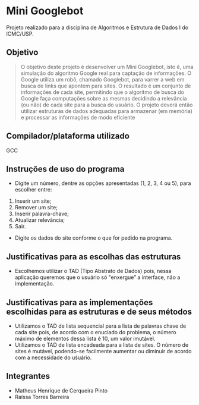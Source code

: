 # Mini Googlebot

Projeto realizado para a disciplina de Algoritmos e Estrutura de Dados I do ICMC/USP.

## Objetivo

> O objetivo deste projeto é desenvolver um Mini Googlebot, isto é, uma simulação do algoritmo Google real para captação de informações. O Google utiliza um robô, chamado Googlebot, para varrer a web em busca de links que apontem para sites. O resultado é um conjunto de informações de cada site, permitindo que o algoritmo de busca do Google faça computações sobre as mesmas decidindo a relevância (ou não) de cada site para a busca do usuário. O projeto deverá então utilizar estruturas de dados adequadas para armazenar (em memória) e processar as informações de modo eficiente

## Compilador/plataforma utilizado

GCC

## Instruções de uso do programa

- Digite um número, dentre as opções apresentadas (1, 2, 3, 4 ou 5), para escolher entre:

1. Inserir um site;
2. Remover um site;
3. Inserir palavra-chave;
4. Atualizar relevância;
5. Sair.

- Digite os dados do site conforme o que for pedido na programa.

## Justificativas para as escolhas das estruturas

- Escolhemos utilizar o TAD (Tipo Abstrato de Dados) pois, nessa aplicação queremos que o usuário só "enxergue” a interface, não a implementação.

## Justificativas para as implementações escolhidas para as estruturas e de seus métodos

- Utilizamos o TAD de lista sequencial para a lista de palavras chave de cada site pois, de acordo com o enuciado do problema, o número máximo de elementos dessa lista é 10, um valor imutável.
- Utilizamos o TAD de lista encadeada para a lista de sites. O número de sites é mutável, podendo-se facilmente aumentar ou diminuir de acordo com a necessidade do uśuário. 

## Integrantes

- Matheus Henrique de Cerqueira Pinto
- Raíssa Torres Barreira
